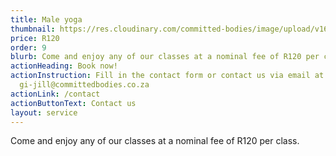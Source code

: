 ```yaml
---
title: Male yoga
thumbnail: https://res.cloudinary.com/committed-bodies/image/upload/v1642663583/services/yoga-committed-bodies-gym-benoni.png
price: R120
order: 9
blurb: Come and enjoy any of our classes at a nominal fee of R120 per class.
actionHeading: Book now!
actionInstruction: Fill in the contact form or contact us via email at
  gi-jill@committedbodies.co.za
actionLink: /contact
actionButtonText: Contact us
layout: service
---
```

Come and enjoy any of our classes at a nominal fee of R120 per class.